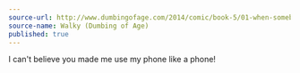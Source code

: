```yaml
---
source-url: http://www.dumbingofage.com/2014/comic/book-5/01-when-somebody-loved-me/callin/
source-name: Walky (Dumbing of Age)
published: true
---
```

I can't believe you made me use my phone like a phone!
